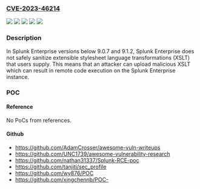 ### [CVE-2023-46214](https://cve.mitre.org/cgi-bin/cvename.cgi?name=CVE-2023-46214)
![](https://img.shields.io/static/v1?label=Product&message=Splunk%20Cloud&color=blue)
![](https://img.shields.io/static/v1?label=Product&message=Splunk%20Enterprise&color=blue)
![](https://img.shields.io/static/v1?label=Version&message=-%3C%209.1.2308%20&color=brighgreen)
![](https://img.shields.io/static/v1?label=Version&message=9.0%3C%209.0.7%20&color=brighgreen)
![](https://img.shields.io/static/v1?label=Vulnerability&message=The%20software%20does%20not%20properly%20neutralize%20special%20elements%20that%20are%20used%20in%20XML%2C%20allowing%20attackers%20to%20modify%20the%20syntax%2C%20content%2C%20or%20commands%20of%20the%20XML%20before%20it%20is%20processed%20by%20an%20end%20system.&color=brighgreen)

### Description

In Splunk Enterprise versions below 9.0.7 and 9.1.2, Splunk Enterprise does not safely sanitize extensible stylesheet language transformations (XSLT) that users supply. This means that an attacker can upload malicious XSLT which can result in remote code execution on the Splunk Enterprise instance.

### POC

#### Reference
No PoCs from references.

#### Github
- https://github.com/AdamCrosser/awesome-vuln-writeups
- https://github.com/UNC1739/awesome-vulnerability-research
- https://github.com/nathan31337/Splunk-RCE-poc
- https://github.com/tanjiti/sec_profile
- https://github.com/wy876/POC
- https://github.com/xingchennb/POC-

